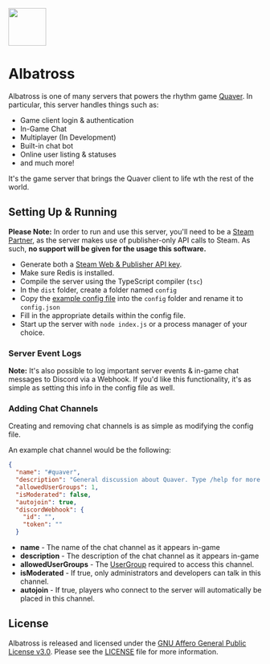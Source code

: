 <p align="left"> 
  <img src="https://i.imgur.com/h8wIKwH.png" width="75px" height="75px">
</p>

# Albatross

Albatross is one of many servers that powers the rhythm game [Quaver](https://github.com/Quaver). In particular, this server handles things such as: 

* Game client login & authentication
* In-Game Chat
* Multiplayer (In Development)
* Built-in chat bot
* Online user listing & statuses
* and much more!

It's the game server that brings the Quaver client to life wth the rest of the world.

## Setting Up & Running

**Please Note:** In order to run and use this server, you'll need to be a [Steam Partner](https://partner.steamgames.com/), as the server makes use of publisher-only API calls to Steam. As such, **no support will be given for the usage this software.** 

* Generate both a [Steam Web & Publisher API key](https://partner.steamgames.com/doc/webapi_overview/auth).
* Make sure Redis is installed.
* Compile the server using the TypeScript compiler (`tsc`)
* In the `dist` folder, create a folder named `config`
* Copy the [example config file](https://github.com/Swan/Albatross/tree/master/src/config) into the `config` folder and rename it to `config.json`
* Fill in the appropriate details within the config file.
* Start up the server with `node index.js` or a process manager of your choice.

### Server Event Logs

**Note:** It's also possible to log important server events & in-game chat messages to Discord via a Webhook. If you'd like this functionality, it's as simple as setting this info in the config file as well.

### Adding Chat Channels

Creating and removing chat channels is as simple as modifying the config file.

An example chat channel would be the following:

```json
{
  "name": "#quaver", 
  "description": "General discussion about Quaver. Type /help for more information!", 
  "allowedUserGroups": 1,
  "isModerated": false,
  "autojoin": true,
  "discordWebhook": {
    "id": "",
    "token": ""
  }
```

* **name** - The name of the chat channel as it appears in-game
* **description** - The description of the chat channel as it appears in-game
* **allowedUserGroups** - The [UserGroup]() required to access this channel.
* **isModerated** - If true, only administrators and developers can talk in this channel.
* **autojoin** - If true, players who connect to the server will automatically be placed in this channel.

## License

Albatross is released and licensed under the [GNU Affero General Public License v3.0](/LICENSE). Please see the [LICENSE](/LICENSE) file for more information.
